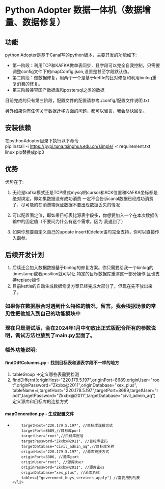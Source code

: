 # Python Adopter 数据一体机（数据增量、数据修复）

## 功能
python Adopter是基于Canal写的python版本，主要开发的功能如下:
<ul>
    <li>第一阶段：利用TCP和KAFKA做单表同步，且字段可以完全自我控制，只需要调整config文件下的mapConfig.json,设置是甚至字段默认值。</li>
    <li>第二阶段：做数据修复，用两个一个是基于kettle的比对修复和利用binlog重复消费的修复。</li>
    <li>第三阶段兼容国产数据库和postersql之类的数据</li>
</ul>
<p>
目前完成的只有第三阶段，配置文件的配置请参考./config/配置文件说明.txt
</p>
<p>
另外如果你有任何关于数据迁移方面的问题，都可以留言，我会尽快回复。
</p>

## 安装依赖
在pythonAdopter目录下执行以下命令<br/>
pip install -i https://pypi.tuna.tsinghua.edu.cn/simple/ -r requirement.txt<br/>
linux pip替换成pip3
## 优势

优势在于:
<ol>
    <li>
        <p>无论是kafka模式还是TCP模式mysql的cursor和ACK位置和KAFKA坐标都是绝对绑定，即如果数据没有成功消费
    一定不会告诉canal数据已经成功消费了，尽可能的在消费端保证数据不要出现数据丢失的情况</p>
    </li>
    <li>
        <p>
            可以配置固定值，即如果目标表比源表字段多，你想要加入一个在本次数据传输中的固定值（不要问为什么有这个需求，因为
        我遇到了）
        </p>
    </li>
    <li>
        <p>如果你想要自定义自己的update insert和delete语句完全支持，你可以直接传入函参。</p>
    </li>
</ol>

## 后续开发计划

<ol>
    <li>后续还会加入数据数据基于binlog的修复方案。你只需要给我一个binlog的timestamp或者position就可以让
    特定的目标数据库重演这一部分操作,且也支持replace操作
    </li>
    <li>
    目前kettle的自动生成数据修复方案已经完成大部分了，但现在先不放出来了。
    </li>
</ol>

### 如果你在数据融合时遇到什么特殊的情况，留言。我会根据场景的常见性把他加入到自己的功能模块中

### 现在只是测试版，会在2024年1月中旬放出正式版配合所有的参数说明，调试方法也放到了main.py里面了。
### 额外功能说明:
#### findDiffColumns.py - 找到目标表和源表字段不一样的地方
<ol>
    <li>
    tableGroup ->定义哪些表需要检测
    </li>
    <li>
findDiffernt(originHost="220.179.5.197",originPort=8689,originUser="root",originPassword="Zkxbx@2011",originDatabase="xex_plus",
                 tableName=i,targetHost="220.179.5.197",targetPort=8689,targetUser="root",targetPassword="Zkxbx@2011",targetDatabase="civil_admin_aq")
    定义源库和目标库的连接方式
    </li>
</ol>

#### mapGeneration.py - 生成配置文件
<ul>
    <li>
        
        targetHost="220.179.5.197", //目标库连接方式
        targetPort=8689,//目标库port
        targetUser="root",//目标库账号
        targetPassword="Zkxbx@2011", //目标库密码
        targetDatabase="civil_admin_aq",//目标库名称
        originHost="220.179.5.197", //源库链接方式
        originPort=3306, //源库port
        originUser="root", //源库User
        originPassword="Zkxbx@2011", //源库密码
        originDatabase="xex_plus", //源库名称
        tables=["government_buys_services_apply"] //需要用到的表
    </li>
</ul>
